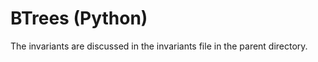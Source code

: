 BTrees (Python)
=====

The invariants are discussed in the invariants file in the parent
directory.

